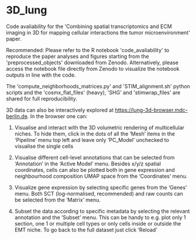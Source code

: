 # 3D_lung
Code avaliability for the 'Combining spatial transcriptomics and ECM imaging in 3D for mapping cellular interactions the tumor microenvironment' paper.

Recommended: Please refer to the R notebook 'code_avaliability' to reproduce the paper analyses and figures starting from the 'preprocessed_objects' downloaded from Zenodo. Alternatively, please access the notebook file directly from Zenodo to visualize the notebook outputs in line with the code.

The 'compute_neighborhoods_matrices.py' and 'STIM_alignment.sh' python scripts and the 'cosmx_flat_files' (heavy), 'SHG' and 'stimwrap_files' are shared for full reproducibility.

3D data can also be interactively explored at https://lung-3d-browser.mdc-berlin.de. In the browser one can:
1. Visualise and interact with the 3D volumetric rendering of multicellular niches. To hide them, click in the dots of all the ‘Mesh’ items in the ‘Pipeline’ menu top left and leave only ‘PC_Model’ unchecked to visualise the single cells

2. Visualise different cell-level annotations that can be selected from ‘Annotation’ in the ‘Active Model’ menu. Besides x/y/z spatial coordinates, cells can also be plotted both in gene expression and neighbourhood composition UMAP space from the ‘Coordinates’ menu.

3. Visualize gene expression by selecting specific genes from the ‘Genes’ menu. Both SCT (log-normalised, recommended) and raw counts can be selected from the ‘Matrix’ menu. 

4. Subset the data according to specific metadata by selecting the relevant annotation and the ’Subset’ menu. This can be handy to e.g. plot only 1 section, one 1 or multiple cell types or only cells inside or outside the EMT niche. To go back to the full dataset just click ‘Reload'
